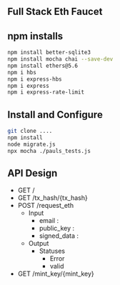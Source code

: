 ## Full Stack Eth Faucet


## npm installs

``` bash 
npm install better-sqlite3
npm install mocha chai --save-dev
npm install ethers@5.6
npm i hbs
npm i express-hbs
npm i express
npm i express-rate-limit
```

## Install and Configure

``` bash
git clone ....
npm install
node migrate.js
npx mocha ./pauls_tests.js
```

## API Design

* GET /
* GET /tx_hash/{tx_hash}
* POST /request_eth
    * Input
        * email : 
        * public_key :
        * signed_data :
    * Output
        * Statuses
            * Error
            * valid
* GET /mint_key/{mint_key}
